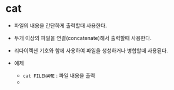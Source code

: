 # cat

- 파일의 내용을 간단하게 출력할때 사용한다.
- 두개 이상의 파일을 연결(concatenate)해서 출력할때 사용한다.
- 리다이렉션 기호와 함께 사용하여 파일을 생성하거나 병합할때 사용된다.

- 예제
    - `cat FILENAME` : 파일 내용을 출력 
    - 